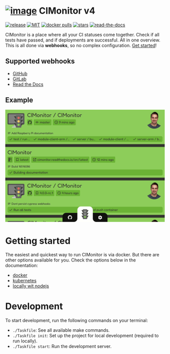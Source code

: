 # [![image](https://avatars2.githubusercontent.com/u/18479455?s=60&v=4)](https://cimonitor.readthedocs.io) CIMonitor v4

[![release](https://img.shields.io/github/release/FuturePortal/CIMonitor.svg)](https://github.com/FuturePortal/CIMonitor/releases)
[![MIT](https://img.shields.io/github/license/FuturePortal/CIMonitor.svg)](https://github.com/FuturePortal/CIMonitor/)
[![docker pulls](https://img.shields.io/docker/pulls/cimonitor/server.svg)](https://hub.docker.com/u/cimonitor/)
[![stars](https://img.shields.io/github/stars/FuturePortal/CIMonitor.svg)](https://github.com/FuturePortal/CIMonitor/stargazers)
[![read-the-docs](https://readthedocs.org/projects/cimonitor/badge/?version=latest)](https://cimonitor.readthedocs.io)

CIMonitor is a place where all your CI statuses come together. Check if all tests have passed, and if
deployments are successful. All in one overview. This is all done via **webhooks**, so no complex configuration.
[Get started](https://cimonitor.readthedocs.io/en/latest/getting-started)!

## Supported webhooks

- [GitHub](https://cimonitor.readthedocs.io/en/latest/webhook/github/)
- [GitLab](https://cimonitor.readthedocs.io/en/latest/webhook/gitlab/)
- [Read the Docs](https://cimonitor.readthedocs.io/en/latest/webhook/readthedocs/)

## Example

![Dashboard demonstration](docs/images/dashboard.gif)

# Getting started

The easiest and quickest way to run CIMonitor is via docker. But there are other options available for you. Check the
options below in the documentation:

- [docker](https://cimonitor.readthedocs.io/en/latest/run/docker/)
- [kubernetes](https://cimonitor.readthedocs.io/en/latest/run/kubernetes/)
- [locally wit nodejs](https://cimonitor.readthedocs.io/en/latest/run/locally/)

# Development

To start development, run the following commands on your terminal:

- `./Taskfile`: See all available make commands.
- `./Taskfile init`: Set up the project for local development (required to run locally).
- `./Taskfile start`: Run the development server.
